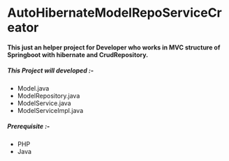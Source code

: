 # AutoHibernateModelRepoServiceCreator
#### This just an helper project for Developer who works in MVC structure of Springboot with hibernate and CrudRepository.

##### This Project will developed :- 
- Model.java
- ModelRepository.java
- ModelService.java
- ModelServiceImpl.java

##### Prerequisite :-
- PHP
- Java
